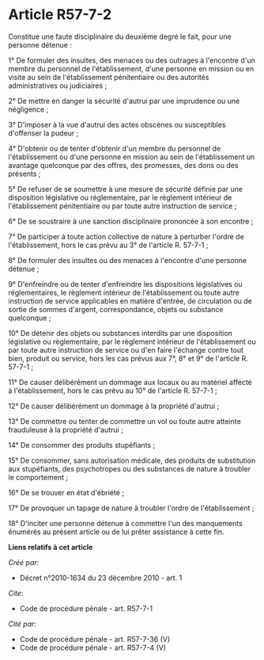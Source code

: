 # Article R57-7-2

Constitue une faute disciplinaire du deuxième degré le fait, pour une personne détenue : 

1° De formuler des insultes, des menaces ou des outrages à l'encontre d'un membre du personnel de l'établissement, d'une
personne en mission ou en visite au sein de l'établissement pénitentiaire ou des autorités administratives ou judiciaires ; 

2° De mettre en danger la sécurité d'autrui par une imprudence ou une négligence ; 

3° D'imposer à la vue d'autrui des actes obscènes ou susceptibles d'offenser la pudeur ; 

4° D'obtenir ou de tenter d'obtenir d'un membre du personnel de l'établissement ou d'une personne en mission au sein de
l'établissement un avantage quelconque par des offres, des promesses, des dons ou des présents ; 

5° De refuser de se soumettre à une mesure de sécurité définie par une disposition législative ou réglementaire, par le
règlement intérieur de l'établissement pénitentiaire ou par toute autre instruction de service ; 

6° De se soustraire à une sanction disciplinaire prononcée à son encontre ; 

7° De participer à toute action collective de nature à perturber l'ordre de l'établissement, hors le cas prévu au 3° de
l'article R. 57-7-1 ; 

8° De formuler des insultes ou des menaces à l'encontre d'une personne détenue ; 

9° D'enfreindre ou de tenter d'enfreindre les dispositions législatives ou réglementaires, le règlement intérieur de
l'établissement ou toute autre instruction de service applicables en matière d'entrée, de circulation ou de sortie de sommes
d'argent, correspondance, objets ou substance quelconque ; 

10° De détenir des objets ou substances interdits par une disposition législative ou réglementaire, par le règlement
intérieur de l'établissement ou par toute autre instruction de service ou d'en faire l'échange contre tout bien, produit ou
service, hors les cas prévus aux 7°, 8° et 9° de l'article R. 57-7-1 ; 

11° De causer délibérément un dommage aux locaux ou au matériel affecté à l'établissement, hors le cas prévu au 10° de
l'article R. 57-7-1 ; 

12° De causer délibérément un dommage à la propriété d'autrui ; 

13° De commettre ou tenter de commettre un vol ou toute autre atteinte frauduleuse à la propriété d'autrui ; 

14° De consommer des produits stupéfiants ; 

15° De consommer, sans autorisation médicale, des produits de substitution aux stupéfiants, des psychotropes ou des
substances de nature à troubler le comportement ; 

16° De se trouver en état d'ébriété ; 

17° De provoquer un tapage de nature à troubler l'ordre de l'établissement ; 

18° D'inciter une personne détenue à commettre l'un des manquements énumérés au présent article ou de lui prêter assistance à
cette fin.

**Liens relatifs à cet article**

_Créé par_:

  - Décret n°2010-1634 du 23 décembre 2010 - art. 1

_Cite_:

  - Code de procédure pénale - art. R57-7-1

_Cité par_:

  - Code de procédure pénale - art. R57-7-36 (V)
  - Code de procédure pénale - art. R57-7-4 (V)
